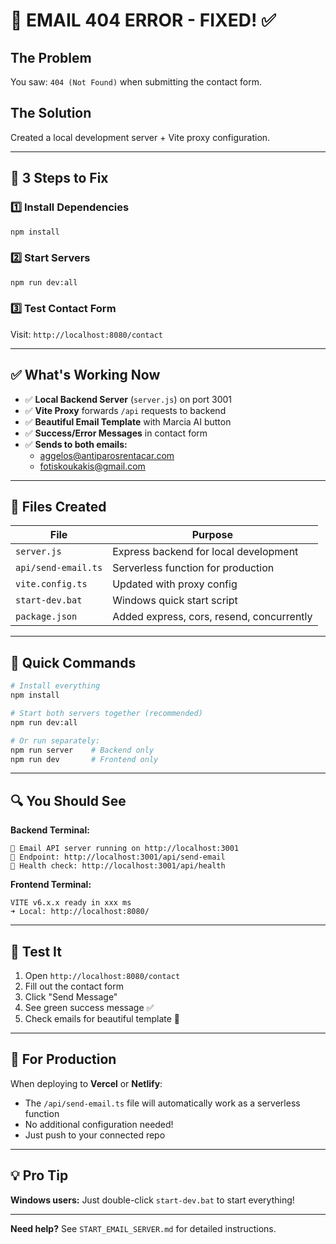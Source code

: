 # 🔧 EMAIL 404 ERROR - FIXED! ✅

## The Problem
You saw: `404 (Not Found)` when submitting the contact form.

## The Solution
Created a local development server + Vite proxy configuration.

---

## 🚀 **3 Steps to Fix**

### 1️⃣ Install Dependencies
```bash
npm install
```

### 2️⃣ Start Servers
```bash
npm run dev:all
```

### 3️⃣ Test Contact Form
Visit: `http://localhost:8080/contact`

---

## ✅ What's Working Now

- ✅ **Local Backend Server** (`server.js`) on port 3001
- ✅ **Vite Proxy** forwards `/api` requests to backend
- ✅ **Beautiful Email Template** with Marcia AI button
- ✅ **Success/Error Messages** in contact form
- ✅ **Sends to both emails:**
  - aggelos@antiparosrentacar.com
  - fotiskoukakis@gmail.com

---

## 📁 Files Created

| File | Purpose |
|------|---------|
| `server.js` | Express backend for local development |
| `api/send-email.ts` | Serverless function for production |
| `vite.config.ts` | Updated with proxy config |
| `start-dev.bat` | Windows quick start script |
| `package.json` | Added express, cors, resend, concurrently |

---

## 🎯 Quick Commands

```bash
# Install everything
npm install

# Start both servers together (recommended)
npm run dev:all

# Or run separately:
npm run server    # Backend only
npm run dev       # Frontend only
```

---

## 🔍 You Should See

**Backend Terminal:**
```
🚀 Email API server running on http://localhost:3001
📧 Endpoint: http://localhost:3001/api/send-email
💚 Health check: http://localhost:3001/api/health
```

**Frontend Terminal:**
```
VITE v6.x.x ready in xxx ms
➜ Local: http://localhost:8080/
```

---

## 🧪 Test It

1. Open `http://localhost:8080/contact`
2. Fill out the contact form
3. Click "Send Message"
4. See green success message ✅
5. Check emails for beautiful template 📧

---

## 🚀 For Production

When deploying to **Vercel** or **Netlify**:
- The `/api/send-email.ts` file will automatically work as a serverless function
- No additional configuration needed!
- Just push to your connected repo

---

## 💡 Pro Tip

**Windows users:** Just double-click `start-dev.bat` to start everything!

---

**Need help?** See `START_EMAIL_SERVER.md` for detailed instructions.

